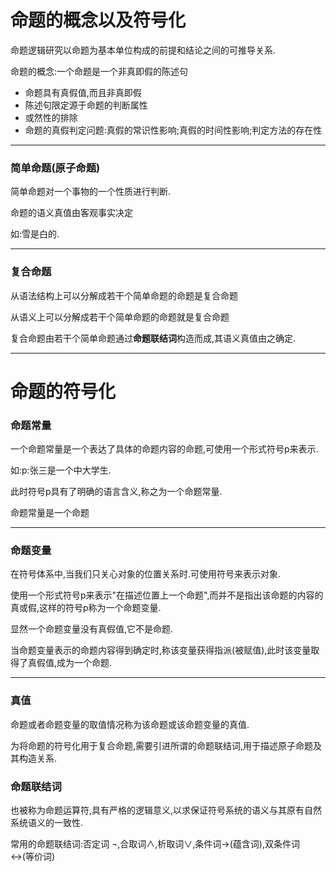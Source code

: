 # 命题的概念以及符号化

命题逻辑研究以命题为基本单位构成的前提和结论之间的可推导关系.



命题的概念:一个命题是一个非真即假的陈述句

- 命题具有真假值,而且非真即假
- 陈述句限定源于命题的判断属性
- 或然性的排除
- 命题的真假判定问题:真假的常识性影响;真假的时间性影响;判定方法的存在性

---

### 简单命题(原子命题)

简单命题对一个事物的一个性质进行判断.

命题的语义真值由客观事实决定

如:雪是白的.

---

### 复合命题

从语法结构上可以分解成若干个简单命题的命题是复合命题

从语义上可以分解成若干个简单命题的命题就是复合命题

复合命题由若干个简单命题通过**命题联结词**构造而成,其语义真值由之确定.

---

# 命题的符号化

### 命题常量

一个命题常量是一个表达了具体的命题内容的命题,可使用一个形式符号p来表示.

如:p:张三是一个中大学生.

此时符号p具有了明确的语言含义,称之为一个命题常量.

命题常量是一个命题

---

### 命题变量

在符号体系中,当我们只关心对象的位置关系时.可使用符号来表示对象.

使用一个形式符号p来表示"在描述位置上一个命题",而并不是指出该命题的内容的真或假,这样的符号p称为一个命题变量.

显然一个命题变量没有真假值,它不是命题.

当命题变量表示的命题内容得到确定时,称该变量获得指派(被赋值),此时该变量取得了真假值,成为一个命题.

---

### 真值

命题或者命题变量的取值情况称为该命题或该命题变量的真值.

为将命题的符号化用于复合命题,需要引进所谓的命题联结词,用于描述原子命题及其构造关系.

### 命题联结词

也被称为命题运算符,具有严格的逻辑意义,以求保证符号系统的语义与其原有自然系统语义的一致性.

常用的命题联结词:否定词 ¬,合取词∧,析取词∨,条件词→(蕴含词),双条件词 ↔(等价词)


